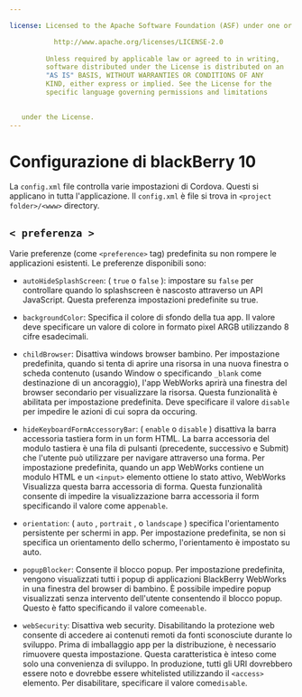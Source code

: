 ```yaml
---

license: Licensed to the Apache Software Foundation (ASF) under one or more contributor license agreements. See the NOTICE file distributed with this work for additional information regarding copyright ownership. The ASF licenses this file to you under the Apache License, Version 2.0 (the "License"); you may not use this file except in compliance with the License. You may obtain a copy of the License at

           http://www.apache.org/licenses/LICENSE-2.0
    
         Unless required by applicable law or agreed to in writing,
         software distributed under the License is distributed on an
         "AS IS" BASIS, WITHOUT WARRANTIES OR CONDITIONS OF ANY
         KIND, either express or implied. See the License for the
         specific language governing permissions and limitations
    

   under the License.
---
```


# Configurazione di blackBerry 10

La `config.xml` file controlla varie impostazioni di Cordova. Questi si applicano in tutta l'applicazione. Il `config.xml` è file si trova in `<project folder>/<www>` directory.

## `< preferenza >`

Varie preferenze (come `<preference>` tag) predefinita su non rompere le applicazioni esistenti. Le preferenze disponibili sono:

*   `autoHideSplashScreen`: ( `true` o `false` ): impostare su `false` per controllare quando lo splashscreen è nascosto attraverso un API JavaScript. Questa preferenza impostazioni predefinite su true.

*   `backgroundColor`: Specifica il colore di sfondo della tua app. Il valore deve specificare un valore di colore in formato pixel ARGB utilizzando 8 cifre esadecimali.

*   `childBrowser`: Disattiva windows browser bambino. Per impostazione predefinita, quando si tenta di aprire una risorsa in una nuova finestra o scheda contenuto (usando Window o specificando `_blank` come destinazione di un ancoraggio), l'app WebWorks aprirà una finestra del browser secondario per visualizzare la risorsa. Questa funzionalità è abilitata per impostazione predefinita. Deve specificare il valore `disable` per impedire le azioni di cui sopra da occuring.

*   `hideKeyboardFormAccessoryBar`: ( `enable` o `disable` ) disattiva la barra accessoria tastiera form in un form HTML. La barra accessoria del modulo tastiera è una fila di pulsanti (precedente, successivo e Submit) che l'utente può utilizzare per navigare attraverso una forma. Per impostazione predefinita, quando un app WebWorks contiene un modulo HTML e un `<input>` elemento ottiene lo stato attivo, WebWorks Visualizza questa barra accessoria di forma. Questa funzionalità consente di impedire la visualizzazione barra accessoria il form specificando il valore come app`enable`.

*   `orientation`: ( `auto` , `portrait` , o `landscape` ) specifica l'orientamento persistente per schermi in app. Per impostazione predefinita, se non si specifica un orientamento dello schermo, l'orientamento è impostato su auto.

*   `popupBlocker`: Consente il blocco popup. Per impostazione predefinita, vengono visualizzati tutti i popup di applicazioni BlackBerry WebWorks in una finestra del browser di bambino. È possibile impedire popup visualizzati senza intervento dell'utente consentendo il blocco popup. Questo è fatto specificando il valore come`enable`.

*   `webSecurity`: Disattiva web security. Disabilitando la protezione web consente di accedere ai contenuti remoti da fonti sconosciute durante lo sviluppo. Prima di imballaggio app per la distribuzione, è necessario rimuovere questa impostazione. Questa caratteristica è inteso come solo una convenienza di sviluppo. In produzione, tutti gli URI dovrebbero essere noto e dovrebbe essere whitelisted utilizzando il `<access>` elemento. Per disabilitare, specificare il valore come`disable`.